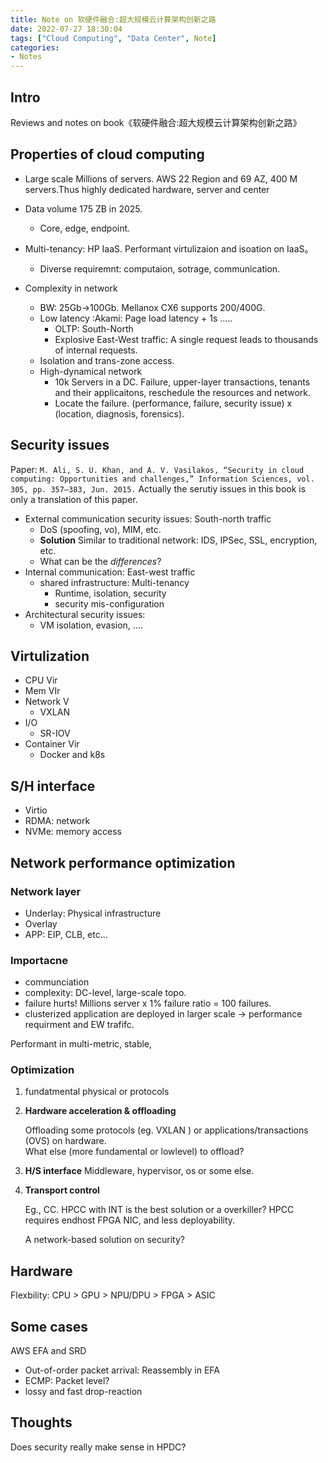 ```yaml
---
title: Note on 软硬件融合:超大规模云计算架构创新之路
date: 2022-07-27 18:30:04
tags: ["Cloud Computing", "Data Center", Note]
categories: 
- Notes
---
```


## Intro

Reviews and notes on book《软硬件融合:超大规模云计算架构创新之路》
<!-- 
## Chap 1: 云计算场景

对场景有个感性了解，认识一些数量级。 -->

## Properties of cloud computing

* Large scale Millions of servers. AWS 22 Region and 69 AZ, 400 M servers.Thus highly dedicated hardware, server and center
  
* Data volume 175 ZB in 2025.
  * Core, edge, endpoint.

* Multi-tenancy: HP IaaS. Performant virtulizaion and isoation on IaaS。
  * Diverse requiremnt: computaion, sotrage, communication.
* Complexity in network
  * BW: 25Gb->100Gb. Mellanox CX6 supports 200/400G.
  * Low latency :Akami: Page load latency + 1s .....<!-- * 就会导致转化率平 均下降7%，页面浏览量下降11%，用户满意度下降16%。在金融行业 中，即使1ms的延迟也会对高速交易算法的性能产生巨大影响 -->
    * OLTP: South-North
    * Explosive East-West traffic: A single request leads to thousands of internal requests.
  * Isolation and trans-zone access.
  * High-dynamical network
    * 10k Servers in a DC. Failure, upper-layer transactions, tenants and their applicaitons, reschedule the resources and network.
    * Locate the failure. (performance, failure, security issue) x (location, diagnosis, forensics).
  
## Security issues

Paper: `M. Ali, S. U. Khan, and A. V. Vasilakos, “Security in cloud computing: Opportunities and challenges,” Information Sciences, vol. 305, pp. 357–383, Jun. 2015.`
Actually the serutiy issues in this book is only a translation of this paper.

* External communication security issues: South-north traffic
  * DoS (spoofing, vo), MIM, etc.
  * **Solution** Similar to traditional network: IDS, IPSec, SSL, encryption, etc.
  * What can be the *differences*?
* Internal communication: East-west traffic
  * shared infrastructure: Multi-tenancy
    * Runtime, isolation, security
    * security mis-configuration
* Architectural security issues:
  * VM isolation, evasion, ....

## Virtulization

* CPU Vir
* Mem VIr
* Network V
  * VXLAN
* I/O
  * SR-IOV
* Container Vir
  * Docker and k8s

## S/H interface

* Virtio
* RDMA: network
* NVMe: memory access

## Network performance optimization

### Network layer

* Underlay: Physical infrastructure
* Overlay
* APP: EIP, CLB, etc...
  
### Importacne

* communciation
* complexity: DC-level, large-scale topo.
* failure hurts! Millions server x 1% failure ratio = 100 failures.
* clusterized application are deployed in larger scale -> performance requirment and EW trafifc.

Performant in multi-metric, stable, 

### Optimization

1. fundatmental physical or protocols

1. **Hardware acceleration & offloading**

    Offloading some protocols (eg. VXLAN ) or applications/transactions (OVS) on hardware.  
    What else (more fundamental or lowlevel) to offload?

1. **H/S interface**
    Middleware, hypervisor, os or some else.

1. **Transport control**

    Eg., CC.
    HPCC with INT is the best solution or a overkiller? HPCC requires endhost FPGA NIC, and less deployability.

    A network-based solution on security?

## Hardware 

Flexbility:
CPU > GPU > NPU/DPU > FPGA > ASIC

## Some cases

AWS EFA and SRD

* Out-of-order packet arrival: Reassembly in EFA
* ECMP: Packet level?
* lossy and fast drop-reaction


## Thoughts

Does security really make sense in HPDC?

<!-- ![Datavolume](Note-on-Cloud-Computing/image1-3.png) -->

<!-- {% asset_img image1-3.png Datavolume 100 100 %} -->
